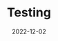 ---
# ===== Title, summary, and position in the left sidebar =====
linktitle:  # Title shown in the left sidebar menu
summary:  # Summary of this post
weight: 1210
# ============================================================

# ========== Basic metadata ==========
title: Testing
date: 2022-12-02
draft: false
 
authors:
  - admin
tags:
  - Python
  - Testing
categories:
  - Coding
toc: true # Show table of contents
# ====================================

# ========== Advanced metadata =========
profile: false  # Show author profile?
reading_time: true # Show estimated reading time?
share: true  # Show social sharing links?
featured: true
comments: true  # Show comments?
disable_comment: false
commentable: true  # Allow visitors to comment? Supported by the Page, Post, and Book content types.
editable: false  # Allow visitors to edit the page? Supported by the Page, Post, and Book content types.

# Optional header image (relative to `assets/media/` folder).
header:
  caption: 
  image:  
---